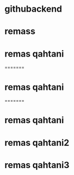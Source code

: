 # githubackend
# remass
# remas qahtani
=======
# remas qahtani
=======
# remas qahtani 
# remas qahtani2
# remas qahtani3

